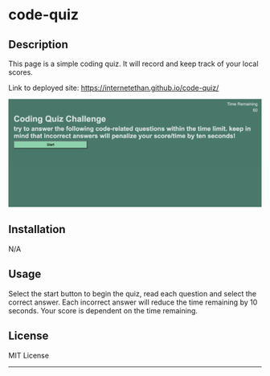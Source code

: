 # code-quiz

## Description

This page is a simple coding quiz. It will record and keep track of your local scores. 

Link to deployed site: https://internetethan.github.io/code-quiz/

![webpage screenshot](./assets/internetethan.github.io_code-quiz_.png)

## Installation

N/A

## Usage

Select the start button to begin the quiz, read each question and select the correct answer. Each incorrect answer will reduce the time remaining by 10 seconds. Your score is dependent on the time remaining. 

## License

MIT License

---
